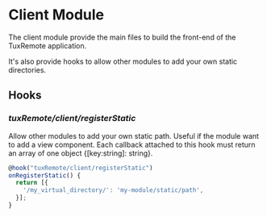 # Client Module

The client module provide the main files to build the front-end of the TuxRemote application.

It's also provide hooks to allow other modules to add your own static directories.

## Hooks

### *tuxRemote/client/registerStatic*

Allow other modules to add your own static path. Useful if the module want to add a view component.
Each callback attached to this hook must return an array of one object {[key:string]: string}.

~~~js
@hook("tuxRemote/client/registerStatic")
onRegisterStatic() {
  return [{
    '/my_virtual_directory/': 'my-module/static/path',
  }];
}
~~~